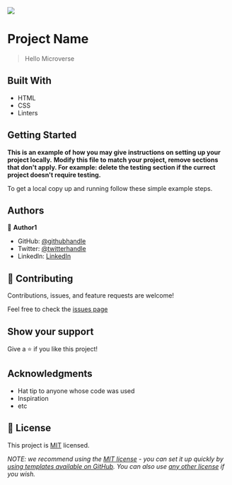 ![](https://img.shields.io/badge/Microverse-blueviolet)

# Project Name

> Hello Microverse


## Built With

- HTML
- CSS
- Linters


## Getting Started

**This is an example of how you may give instructions on setting up your project locally.**
**Modify this file to match your project, remove sections that don't apply. For example: delete the testing section if the currect project doesn't require testing.**


To get a local copy up and running follow these simple example steps.



## Authors

👤 **Author1**

- GitHub: [@githubhandle](https://github.com/AbdimulhinYussuf3675)
- Twitter: [@twitterhandle](https://twitter.com/abdimulhin)
- LinkedIn: [LinkedIn](https://www.linkedin.com/in/abdimulhin-yussuf-7b110720b) 


## 🤝 Contributing

Contributions, issues, and feature requests are welcome!

Feel free to check the [issues page](https://github.com/AbdimulhinYussuf3675/Hello-Micronaunts/issues/)

## Show your support

Give a ⭐️ if you like this project!

## Acknowledgments

- Hat tip to anyone whose code was used
- Inspiration
- etc

## 📝 License

This project is [MIT](./LICENSE) licensed.

_NOTE: we recommend using the [MIT license](https://choosealicense.com/licenses/mit/) - you can set it up quickly by [using templates available on GitHub](https://docs.github.com/en/communities/setting-up-your-project-for-healthy-contributions/adding-a-license-to-a-repository). You can also use [any other license](https://choosealicense.com/licenses/) if you wish._
